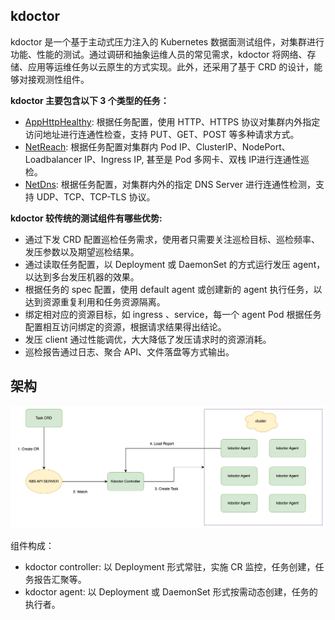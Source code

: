 ## kdoctor

kdoctor 是一个基于主动式压力注入的 Kubernetes 数据面测试组件，对集群进行功能、性能的测试。通过调研和抽象运维人员的常见需求，kdoctor 将网络、存储、应用等运维任务以云原生的方式实现。此外，还采用了基于 CRD 的设计，能够对接观测性组件。

**kdoctor 主要包含以下 3 个类型的任务：**
* [AppHttpHealthy](./docs/reference/apphttphealthy-zh_CN.md): 根据任务配置，使用 HTTP、HTTPS 协议对集群内外指定访问地址进行连通性检查，支持 PUT、GET、POST 等多种请求方式。
* [NetReach](./docs/reference/netreach-zh_CN.md): 根据任务配置对集群内 Pod IP、ClusterIP、NodePort、Loadbalancer IP、Ingress IP, 甚至是 Pod 多网卡、双栈 IP进行连通性巡检。
* [NetDns](./docs/reference/netdns-zh_CN.md): 根据任务配置，对集群内外的指定 DNS Server 进行连通性检测，支持 UDP、TCP、TCP-TLS 协议。

**kdoctor 较传统的测试组件有哪些优势:**
* 通过下发 CRD 配置巡检任务需求，使用者只需要关注巡检目标、巡检频率、发压参数以及期望巡检结果。
* 通过读取任务配置，以 Deployment 或 DaemonSet 的方式运行发压 agent，以达到多台发压机器的效果。
* 根据任务的 spec 配置，使用 default agent 或创建新的 agent 执行任务，以达到资源重复利用和任务资源隔离。
* 绑定相对应的资源目标，如 ingress 、service，每一个 agent Pod 根据任务配置相互访问绑定的资源，根据请求结果得出结论。
* 发压 client 通过性能调优，大大降低了发压请求时的资源消耗。
* 巡检报告通过日志、聚合 API、文件落盘等方式输出。

## 架构

<div style="text-align:center">
  <img src="../../images/kdoctor-arch.png" alt="Your Image Description">
</div>

组件构成：
* kdoctor controller: 以 Deployment 形式常驻，实施 CR 监控，任务创建，任务报告汇聚等。
* kdoctor agent: 以 Deployment 或 DaemonSet 形式按需动态创建，任务的执行者。
